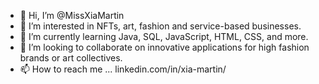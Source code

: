 - 👋 Hi, I’m @MissXiaMartin
- 👀 I’m interested in NFTs, art, fashion and service-based businesses.
- 🌱 I’m currently learning Java, SQL, JavaScript, HTML, CSS, and more.
- 💞️ I’m looking to collaborate on innovative applications for high fashion brands or art collectives.
- 📫 How to reach me ... linkedin.com/in/xia-martin/

<!---
MissXiaMartin/MissXiaMartin is a ✨ special ✨ repository because its `README.md` (this file) appears on your GitHub profile.
You can click the Preview link to take a look at your changes.
--->
